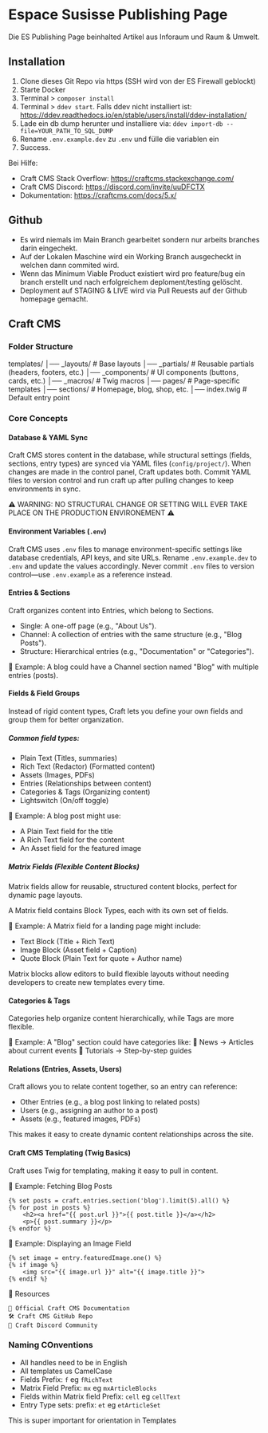 # Espace Susisse Publishing Page

Die ES Publishing Page beinhalted Artikel aus Inforaum und Raum & Umwelt.

## Installation

1. Clone dieses Git Repo via https (SSH wird von der ES Firewall geblockt)
2. Starte Docker
3. Terminal > `composer install`
4. Terminal > `ddev start`. Falls ddev nicht installiert ist: https://ddev.readthedocs.io/en/stable/users/install/ddev-installation/ 
5. Lade ein db dump herunter und installiere via: `ddev import-db --file=YOUR_PATH_TO_SQL_DUMP`
6. Rename `.env.example.dev` zu `.env` und fülle die variablen ein
7. Success.

Bei Hilfe:

- Craft CMS Stack Overflow: https://craftcms.stackexchange.com/
- Craft CMS Discord: https://discord.com/invite/uuDFCTX
- Dokumentation: https://craftcms.com/docs/5.x/

## Github
- Es wird niemals im Main Branch gearbeitet sondern nur arbeits branches darin eingechekt.
- Auf der Lokalen Maschine wird ein Working Branch ausgecheckt in welchen dann commited wird.
- Wenn das Minimum Viable Product existiert wird pro feature/bug ein branch erstellt und nach erfolgreichem deploment/testing gelöscht.
- Deployment auf STAGING & LIVE wird via Pull Reuests auf der Github homepage gemacht.

## Craft CMS

### Folder Structure

templates/
│── _layouts/        # Base layouts
│── _partials/       # Reusable partials (headers, footers, etc.)
│── _components/     # UI components (buttons, cards, etc.)
│── _macros/         # Twig macros
│── pages/           # Page-specific templates
│── sections/        # Homepage, blog, shop, etc.
│── index.twig       # Default entry point

### Core Concepts

#### Database & YAML Sync

Craft CMS stores content in the database, while structural settings (fields, sections, entry types) are synced via YAML files (`config/project/`).
When changes are made in the control panel, Craft updates both. Commit YAML files to version control and run craft up after pulling changes to keep environments in sync.

⚠️ WARNING: NO STRUCTURAL CHANGE OR SETTING WILL EVER TAKE PLACE ON THE PRODUCTION ENVIRONEMENT ⚠️ 

#### Environment Variables (`.env`)

Craft CMS uses `.env` files to manage environment-specific settings like database credentials, API keys, and site URLs.
Rename `.env.example.dev` to `.env` and update the values accordingly. Never commit `.env` files to version control—use `.env.example` as a reference instead.

#### Entries & Sections

Craft organizes content into Entries, which belong to Sections.

- Single: A one-off page (e.g., "About Us").
- Channel: A collection of entries with the same structure (e.g., "Blog Posts").
- Structure: Hierarchical entries (e.g., "Documentation" or "Categories").

📌 Example:
A blog could have a Channel section named "Blog" with multiple entries (posts).

#### Fields & Field Groups

Instead of rigid content types, Craft lets you define your own fields and group them for better organization.

##### Common field types:
- Plain Text (Titles, summaries)
- Rich Text (Redactor) (Formatted content)
- Assets (Images, PDFs)
- Entries (Relationships between content)
- Categories & Tags (Organizing content)
- Lightswitch (On/off toggle)

📌 Example:
A blog post might use:

- A Plain Text field for the title
- A Rich Text field for the content
- An Asset field for the featured image

#####  Matrix Fields (Flexible Content Blocks)

Matrix fields allow for reusable, structured content blocks, perfect for dynamic page layouts.

A Matrix field contains Block Types, each with its own set of fields.

📌 Example:
A Matrix field for a landing page might include:

- Text Block (Title + Rich Text)
- Image Block (Asset field + Caption)
- Quote Block (Plain Text for quote + Author name)

Matrix blocks allow editors to build flexible layouts without needing developers to create new templates every time.

#### Categories & Tags

Categories help organize content hierarchically, while Tags are more flexible.

📌 Example:
A "Blog" section could have categories like:
📂 News → Articles about current events
📂 Tutorials → Step-by-step guides

####  Relations (Entries, Assets, Users)

Craft allows you to relate content together, so an entry can reference:

- Other Entries (e.g., a blog post linking to related posts)
- Users (e.g., assigning an author to a post)
- Assets (e.g., featured images, PDFs)

This makes it easy to create dynamic content relationships across the site.


#### Craft CMS Templating (Twig Basics)

Craft uses Twig for templating, making it easy to pull in content.

📌 Example: Fetching Blog Posts

```
{% set posts = craft.entries.section('blog').limit(5).all() %}
{% for post in posts %}
    <h2><a href="{{ post.url }}">{{ post.title }}</a></h2>
    <p>{{ post.summary }}</p>
{% endfor %}
```
📌 Example: Displaying an Image Field
```
{% set image = entry.featuredImage.one() %}
{% if image %}
    <img src="{{ image.url }}" alt="{{ image.title }}">
{% endif %}
```

🔗 Resources

    📘 Official Craft CMS Documentation
    🛠 Craft CMS GitHub Repo
    💬 Craft Discord Community


### Naming COnventions

- All handles need to be in English
- All templates us CamelCase
- Fields Prefix: `f` eg `fRichText`
- Matrix Field Prefix: `mx` eg `mxArticleBlocks`
- Fields within Matrix field Prefix: `cell` eg `cellText`
- Entry Type sets: prefix: `et` eg `etArticleSet`

This is super important for orientation in Templates